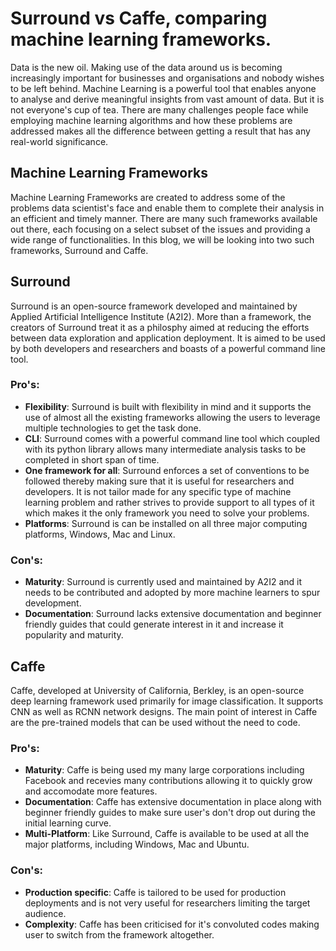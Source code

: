 # Surround vs Caffe, comparing machine learning frameworks.

Data is the new oil. Making use of the data around us is becoming increasingly important for businesses and organisations and nobody wishes to be left behind. Machine Learning is a powerful tool that enables anyone to analyse and derive meaningful insights from vast amount of data. But it is not everyone's cup of tea. There are many challenges people face while employing machine learning algorithms and how these problems are addressed makes all the difference between getting a result that has any real-world significance.

## Machine Learning Frameworks

Machine Learning Frameworks are created to address some of the problems data scientist's face and enable them to complete their analysis in an efficient and timely manner. There are many such frameworks available out there, each focusing on a select subset of the issues and providing a wide range of functionalities. In this blog, we will be looking into two such frameworks, Surround and Caffe.

## Surround

Surround is an open-source framework developed and maintained by Applied Artificial Intelligence Institute (A2I2). More than a framework, the creators of Surround treat it as a philosphy aimed at reducing the efforts between data exploration and application deployment. It is aimed to be used by both developers and researchers and boasts of a powerful command line tool.

### Pro's:
- **Flexibility**: Surround is built with flexibility in mind and it supports the use of almost all the existing frameworks allowing the users to leverage multiple technologies to get the task done.
- **CLI**: Surround comes with a powerful command line tool which coupled with its python library allows many intermediate analysis tasks to be completed in short span of time.
- **One framework for all**: Surround enforces a set of conventions to be followed thereby making sure that it is useful for researchers and developers. It is not tailor made for any specific type of machine learning problem and rather strives to provide support to all types of it which makes it the only framework you need to solve your problems.
- **Platforms**: Surround is can be installed on all three major computing platforms, Windows, Mac and Linux.

### Con's:
- **Maturity**: Surround is currently used and maintained by A2I2 and it needs to be contributed and adopted by more machine learners to spur development.
- **Documentation**: Surround lacks extensive documentation and beginner friendly guides that could generate interest in it and increase it popularity and maturity.

## Caffe

Caffe, developed at University of California, Berkley, is an open-source deep learning framework used primarily for image classification. It supports CNN as well as RCNN network designs. The main point of interest in Caffe are the pre-trained models that can be used without the need to code.

### Pro's:
- **Maturity**: Caffe is being used my many large corporations including Facebook and recevies many contributions allowing it to quickly grow and accomodate more features.
- **Documentation**: Caffe has extensive documentation in place along with beginner friendly guides to make sure user's don't drop out during the initial learning curve.
- **Multi-Platform**: Like Surround, Caffe is available to be used at all the major platforms, including Windows, Mac and Ubuntu.

### Con's:
- **Production specific**: Caffe is tailored to be used for production deployments and is not very useful for researchers limiting the target audience.
- **Complexity**: Caffe has been criticised for it's convoluted codes making user to switch from the framework altogether.
